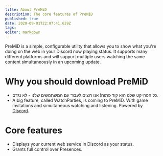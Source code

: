 ```yaml
---
title: About PreMiD
description: The core features of PreMiD
published: true
date: 2020-09-01T22:07:41.029Z
tags:
editor: markdown
---
```


PreMiD is a simple, configurable utility that allows you to show what you're doing on the web in your Discord now playing status. It supports many different platforms and will support multiple users watching the same content simultaneously in an upcoming update.

# Why you should download PreMiD
- כל הפרויקט שלנו הוא קוד פתוח! אנו רוצים לעבוד עם המשתמשים שלנו - לא נגדם.
- A big feature, called WatchParties, is coming to PreMiD. With game invitations and simultaneous watching and listening. Powered by [Discord](https://discordapp.com/).

# Core features
- Displays your current web service in Discord as your status.
- Grants full control over Presences.